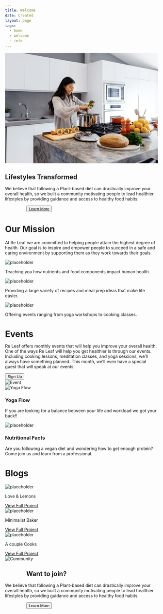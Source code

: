 ```yaml
---
title: Welcome
date: Created
layout: page
tags:
  - home
  - welcome
  - info
---
```


<section class="a_intro">
 <div class="a_c50">
 <img src="images/hpimg.png"  alt="Positive">
 </div>
  <div class="a_c50">
  <h1>Lifestyles Transformed</h1>
  <p>We believe that following a Plant-based diet can drastically improve your overall health, so we built a community motivating people to lead healthier lifestyles by providing guidance and access to healthy food habits.</p> 
  <button class="hero-button" style="margin-left:70px;"><a href="philosophy">Learn More</button></a>
  </div>
 </section>

   <!-- <div class="boxes"><div class="box one">
<img src="images/hpimg.png" alt="Positive"></div>
  <div class="box two">
  <h1 style="text-align: left; padding-top:60px;">Lifestyles Transformed</h1>
  <p>We believe that following a Plant-based diet can drastically improve your overall health, so we built a community motivating people to lead healthier lifestyles by providing guidance and access to healthy food habits. </p>
    <button class="hero-button">Learn More</button>
</div>
          </div> -->
   
<div class="MS-container">
    <div class="MS-heading">
    <h1>Our Mission</h1>
    <P>At Re Leaf we are committed to helping people attain the highest degree of health. Our goal is to inspire and empower people to succeed in a safe and caring environment by supporting them as they work towards their goals.<p>
    </div>
    <div class="MSboxes">
    <div class="box star"><img src="/images/knowledge.svg" alt="placeholder"><p>Teaching you how nutrients and food components impact human health.</p></div>
    <div class="box star">  <img src="/images/variety.svg" alt="placeholder"><p>Providing a large variety of recipes and meal prep ideas that make life easier.</p></div>
    <div class="box star"><img src="/images/yoga.svg" alt="placeholder"><p>Offering events ranging from yoga workshops to cooking classes.</p></div>
     
   </div>
      </div>
    
  <div class="Event-boxes">
 
<div class="e-box e-info">
    <h1 style="text-align:left; margin-bottom: 0px;">Events</h1>
<p>Re Leaf offers monthly events that will help you improve your overall health. One of the ways Re Leaf will help you get healthier is through our events. Including cooking lessons, meditation classes, and yoga sessions, we’ll always have something planned. This month, we’ll even have a special guest that will speak at our events. </p>
    <button class="hero-button">Sign Up</button>
</div>
                 <div class="e-box e-image">
<img src="/images/events.png" alt="Event">
</div>
                 <div class="e-box e-f1">
<img src="/images/yogaflow.svg" alt="Yoga Flow">
    <h3>Yoga Flow</h3>
        <p>If you are looking for a balance between your life and workload we got your back!!</p>
</div>
                 <div class="e-box e-f2">
<img src="/images/yogaflow.svg" alt="placeholder">
     <h3>Nutritional Facts</h3>
        <p>Are you following a vegan diet and wondering how to get enough protein? Come join us and learn from a professional.</p>
</div>
             </div>
    <div class="container">
    <div class="heading">
    <h1>Blogs</h1>
    </div>
    <div class="row">
        <div class="card">
            <div class="card-header">
           <img class="card-img" src="/images/loveandlemons.png" alt="placeholder">
        </div>
            <div class="card-body">
            <p>Love & Lemons
                </p>
                <a href="https://www.loveandlemons.com/recipes/vegan-recipes/" target="-blank" class="btn">View Full Project</a>
        </div>
            
  </div>
    <div class="card">
     <div class="card-header">
        <img class="card-img" src="/images/minimalistic.png" target="-blank" alt="placeholder">
        </div>
            <div class="card-body">
            <p>Minimalist Baker
                </p>
                <a href="https://minimalistbaker.com/" class="btn">View Full Project</a>
        </div>
            
   </div> <!-- Div card Closing -->
    <div class="card">
       <div class="card-header">
         <img class="card-img" src="/images/couplecooks.png"  alt="placeholder">
        </div>
            <div class="card-body">
            <p>A couple Cooks
                </p>
                <a href="https://www.acouplecooks.com/about/" class="btn">View Full Project</a>
        </div>
            
  </div> <!-- Div card Closing -->
        </div>  <!-- Div row Closing -->
    
  </div>

    


<section class="a_intro">
 <div class="a_c50">
 <img src="/images/index_join.jpg"  alt="Community">
 </div>
  <div class="a_c50">
  <h2 style="text-align: left; padding-left:70px;">Want to join?</h2>
  <p>We believe that following a Plant-based diet can drastically improve your overall health, so we built a community motivating people to lead healthier lifestyles by providing guidance and access to healthy food habits.</p> 
  <button class="hero-button" style="margin-left:70px;">Learn More</button>
  </div>
 </section>


 
<!-- 
   <div class="boxes2">
      <div class="box2 g-image">
<img src="/images/index_join.jpg" alt="community" class="width: 400px">
</div>
<div class="box2 g-info">
    <h2 style="text-align: left; padding-left:70px;">Want to join?</h2>
<p>Want to join our team, help organizing events, or become an active member? Learn about our values and aspirations first.  </p>
    <button class="hero-button">Learn More</button>
</div>
          </div> -->

 
